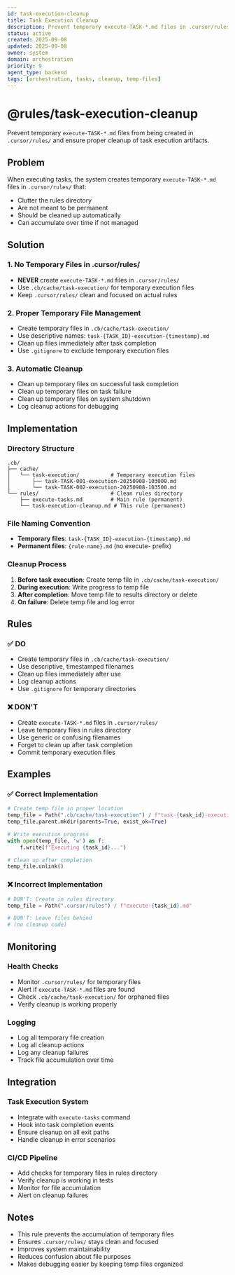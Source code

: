 ```yaml
---
id: task-execution-cleanup
title: Task Execution Cleanup
description: Prevent temporary execute-TASK-*.md files in .cursor/rules/ and ensure proper cleanup
status: active
created: 2025-09-08
updated: 2025-09-08
owner: system
domain: orchestration
priority: 9
agent_type: backend
tags: [orchestration, tasks, cleanup, temp-files]
---
```


# @rules/task-execution-cleanup

Prevent temporary `execute-TASK-*.md` files from being created in `.cursor/rules/` and ensure proper cleanup of task execution artifacts.

## Problem

When executing tasks, the system creates temporary `execute-TASK-*.md` files in `.cursor/rules/` that:
- Clutter the rules directory
- Are not meant to be permanent
- Should be cleaned up automatically
- Can accumulate over time if not managed

## Solution

### 1. **No Temporary Files in .cursor/rules/**
- **NEVER** create `execute-TASK-*.md` files in `.cursor/rules/`
- Use `.cb/cache/task-execution/` for temporary execution files
- Keep `.cursor/rules/` clean and focused on actual rules

### 2. **Proper Temporary File Management**
- Create temporary files in `.cb/cache/task-execution/`
- Use descriptive names: `task-{TASK_ID}-execution-{timestamp}.md`
- Clean up files immediately after task completion
- Use `.gitignore` to exclude temporary execution files

### 3. **Automatic Cleanup**
- Clean up temporary files on successful task completion
- Clean up temporary files on task failure
- Clean up temporary files on system shutdown
- Log cleanup actions for debugging

## Implementation

### Directory Structure
```
.cb/
├── cache/
│   └── task-execution/          # Temporary execution files
│       ├── task-TASK-001-execution-20250908-103000.md
│       └── task-TASK-002-execution-20250908-103500.md
└── rules/                       # Clean rules directory
    ├── execute-tasks.md         # Main rule (permanent)
    └── task-execution-cleanup.md # This rule (permanent)
```

### File Naming Convention
- **Temporary files**: `task-{TASK_ID}-execution-{timestamp}.md`
- **Permanent files**: `{rule-name}.md` (no execute- prefix)

### Cleanup Process
1. **Before task execution**: Create temp file in `.cb/cache/task-execution/`
2. **During execution**: Write progress to temp file
3. **After completion**: Move temp file to results directory or delete
4. **On failure**: Delete temp file and log error

## Rules

### ✅ **DO**
- Create temporary files in `.cb/cache/task-execution/`
- Use descriptive, timestamped filenames
- Clean up files immediately after use
- Log cleanup actions
- Use `.gitignore` for temporary directories

### ❌ **DON'T**
- Create `execute-TASK-*.md` files in `.cursor/rules/`
- Leave temporary files in rules directory
- Use generic or confusing filenames
- Forget to clean up after task completion
- Commit temporary execution files

## Examples

### ✅ **Correct Implementation**
```python
# Create temp file in proper location
temp_file = Path(".cb/cache/task-execution") / f"task-{task_id}-execution-{timestamp}.md"
temp_file.parent.mkdir(parents=True, exist_ok=True)

# Write execution progress
with open(temp_file, 'w') as f:
    f.write(f"Executing {task_id}...")

# Clean up after completion
temp_file.unlink()
```

### ❌ **Incorrect Implementation**
```python
# DON'T: Create in rules directory
temp_file = Path(".cursor/rules") / f"execute-{task_id}.md"

# DON'T: Leave files behind
# (no cleanup code)
```

## Monitoring

### Health Checks
- Monitor `.cursor/rules/` for temporary files
- Alert if `execute-TASK-*.md` files are found
- Check `.cb/cache/task-execution/` for orphaned files
- Verify cleanup is working properly

### Logging
- Log all temporary file creation
- Log all cleanup actions
- Log any cleanup failures
- Track file accumulation over time

## Integration

### Task Execution System
- Integrate with `execute-tasks` command
- Hook into task completion events
- Ensure cleanup on all exit paths
- Handle cleanup in error scenarios

### CI/CD Pipeline
- Add checks for temporary files in rules directory
- Verify cleanup is working in tests
- Monitor for file accumulation
- Alert on cleanup failures

## Notes

- This rule prevents the accumulation of temporary files
- Ensures `.cursor/rules/` stays clean and focused
- Improves system maintainability
- Reduces confusion about file purposes
- Makes debugging easier by keeping temp files organized
